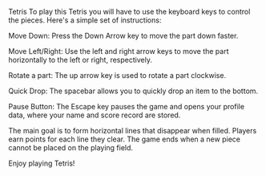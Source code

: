 Tetris
To play this Tetris you will have to use the keyboard keys to control the pieces. Here's a simple set of instructions:

Move Down: Press the Down Arrow key to move the part down faster.

Move Left/Right: Use the left and right arrow keys to move the part horizontally to the left or right, respectively.

Rotate a part: The up arrow key is used to rotate a part clockwise.

Quick Drop: The spacebar allows you to quickly drop an item to the bottom.

Pause Button: The Escape key pauses the game and opens your profile data, where your name and score record are stored.

The main goal is to form horizontal lines that disappear when filled. Players earn points for each line they clear. The game ends when a new piece cannot be placed on the playing field.

Enjoy playing Tetris!
